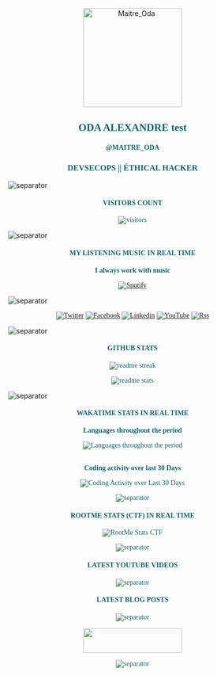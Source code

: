 <!-- avatar -->
<div align="center">

  <img src="https://avatars.githubusercontent.com/u/43296168?v=4" width="200" title="Maitre_Oda">

</div>

<!-- name - alias - activities -->
<div style="color:rgb(17, 100, 102); font-family: 'Merriweather'" align="center">

## ODA ALEXANDRE test

#### @MAITRE_ODA

### DEVSECOPS || ÉTHICAL HACKER

</div>

![separator](https://user-images.githubusercontent.com/43296168/132062615-3b18c43a-fa5f-45f2-99c3-4b831cde910e.gif)

<!-- visitors count -->
<div style="color:rgb(17, 100, 102); font-family: 'Merriweather'" align="center">

#### VISITORS COUNT

![visitors](https://profile-counter.glitch.me/oda-alexandre/count.svg)

</div>

![separator](https://user-images.githubusercontent.com/43296168/132062615-3b18c43a-fa5f-45f2-99c3-4b831cde910e.gif)

<!-- spotify music -->
<div style="color:rgb(17, 100, 102); font-family: 'Merriweather'" align="center">

#### MY LISTENING MUSIC IN REAL TIME

<b>I always work with music</b>

[![Spotify](https://spotify-readme-maitre-oda.vercel.app/api/spotify)](https://open.spotify.com/user/maitre_oda)

</div>

![separator](https://user-images.githubusercontent.com/43296168/132062615-3b18c43a-fa5f-45f2-99c3-4b831cde910e.gif)

<!-- social networks -->
<div style="color:rgb(17, 100, 102); font-family: 'Merriweather'" align="center">

[![Twitter](https://img.shields.io/badge/Twitter-116466?style=for-the-badge&logo=twitter&logoColor=white)](https://twitter.com/intent/follow?screen_name=alexandreoda)
[![Facebook](https://img.shields.io/badge/Facebook-116466?style=for-the-badge&logo=facebook&logoColor=white)](https://www.facebook.com/alexandreoda)
[![Linkedin](https://img.shields.io/badge/LinkedIn-116466?style=for-the-badge&logo=linkedin&logoColor=white)](https://www.linkedin.com/signup/public-profile-join?vieweeVanityName=oda-alexandre&trk=public_profile_top-card-primary-button-join-to-connect)
[![YouTube](https://img.shields.io/badge/YouTube-116466?style=for-the-badge&logo=youtube&logoColor=white)](https://www.youtube.com/channel/UCELtTOkvfaLoZzUWZ6zywJQ/?sub_confirmation=1)
[![Rss](https://img.shields.io/badge/RSS-116466?style=for-the-badge&logo=rss&logoColor=white)](https://www.oda-alexandre.com/blog)

</div>

![separator](https://user-images.githubusercontent.com/43296168/132062615-3b18c43a-fa5f-45f2-99c3-4b831cde910e.gif)

<!-- github stats -->
<div style="color:rgb(17, 100, 102); font-family: 'Merriweather'" align="center">

#### GITHUB STATS

<div>

![readme streak](https://github-readme-streak-stats.herokuapp.com?user=oda-alexandre&theme=dark&hide_border=true&stroke=116466&ring=116466&fire=116466&currStreakLabel=FFFFFF&layout=compact)

</div>

<div>

![readme stats](https://github-readme-stats.vercel.app/api?username=oda-alexandre&show_icons=true&hide_border=true&title_color=116466&theme=dark&layout=compact&include_all_commits=true&icon_color=116466&hide_title=true)

</div>

</div>

![separator](https://user-images.githubusercontent.com/43296168/132062615-3b18c43a-fa5f-45f2-99c3-4b831cde910e.gif)

<!-- wakatime stats -->
<div style="color:rgb(17, 100, 102); font-family: 'Merriweather'" align="center">

#### WAKATIME STATS IN REAL TIME

<div>

<b>Languages throughout the period</b>

  <img src="https://wakatime.com/share/@maitre_oda/0701c02b-f687-4d6b-a913-2825fc2b4f83.svg" title="Languages throughout the period">

</div>

<br>

<b>Coding activity over last 30 Days</b>

<div>

  <img src="https://wakatime.com/share/@maitre_oda/a11eda34-a288-4229-88de-2a883689cf4a.svg" title="Coding Activity over Last 30 Days">

</div>

![separator](https://user-images.githubusercontent.com/43296168/132062615-3b18c43a-fa5f-45f2-99c3-4b831cde910e.gif)

<!-- rootme stats -->
<div style="color:rgb(17, 100, 102); font-family: 'Merriweather'" align="center">

#### ROOTME STATS (CTF) IN REAL TIME

<div>

  <img src="https://root-me-badge.cloud.duboc.xyz/storage_clients/7b6190456376908ae5f1691d8ae53d7d/static_badge_dark.png" title="RootMe Stats CTF">

</div>

</div>

![separator](https://user-images.githubusercontent.com/43296168/132062615-3b18c43a-fa5f-45f2-99c3-4b831cde910e.gif)

<!-- latest youtube videos -->
<div style="color:rgb(17, 100, 102); font-family: 'Merriweather'" align="center">

#### LATEST YOUTUBE VIDEOS

<!-- YOUTUBE:START -->
<!-- YOUTUBE:END -->

</div>

![separator](https://user-images.githubusercontent.com/43296168/132062615-3b18c43a-fa5f-45f2-99c3-4b831cde910e.gif)

<!-- latest blog posts -->
<div style="color:rgb(17, 100, 102); font-family: 'Merriweather'" align="center">

#### LATEST BLOG POSTS

<!-- BLOG-POST:START -->
<!-- BLOG-POST:END -->

</div>

![separator](https://user-images.githubusercontent.com/43296168/132062615-3b18c43a-fa5f-45f2-99c3-4b831cde910e.gif)

<!-- buy me a coffee -->
<div align="center">

<a href="https://www.buymeacoffee.com/maitreoda"> <img src="https://cdn.buymeacoffee.com/buttons/v2/default-black.png" height="50" width="200" /></a>

</div>

![separator](https://user-images.githubusercontent.com/43296168/132062615-3b18c43a-fa5f-45f2-99c3-4b831cde910e.gif)
